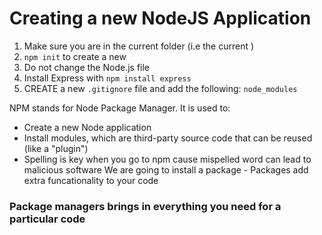 # Creating a new NodeJS Application
1. Make sure you are in the current folder (i.e the current )
2. `npm init` to create a new 
3. Do not change the Node.js file
4. Install Express with `npm install express`
5. CREATE a new `.gitignore` file and add the following: `node_modules`

NPM stands for Node Package Manager. It is used to:
- Create a new Node application
- Install modules, which are third-party source code that can be reused (like a "plugin")
- Spelling is key when you go to npm cause mispelled word can lead to malicious software
We are going to install a package - Packages add extra funcationality to your code

### Package managers brings in everything you need for a particular code

